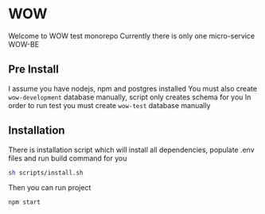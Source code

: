 # WOW

Welcome to WOW test monorepo
Currently there is only one micro-service WOW-BE


## Pre Install

I assume you have nodejs, npm and postgres installed
You must also create `wow-development` database manually, script only creates schema for you
In order to run test you must create `wow-test` database manually

## Installation

There is installation script which will install all dependencies, populate .env files and run build command for you

```bash
sh scripts/install.sh
```

Then you can run project

```bash
npm start
```